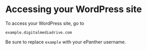 # Accessing your WordPress site

To access your WordPress site, go to

`example.digitalmediadrive.com`

Be sure to replace `example` with your ePanther username.
